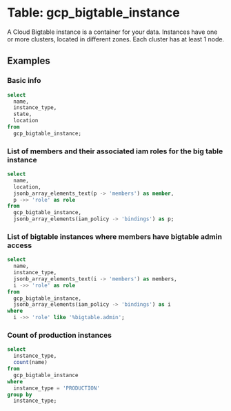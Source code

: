 # Table: gcp_bigtable_instance

A Cloud Bigtable instance is a container for your data. Instances have one or more clusters, located in different zones. Each cluster has at least 1 node.

## Examples

### Basic info

```sql
select
  name,
  instance_type,
  state,
  location
from
  gcp_bigtable_instance;
```


### List of members and their associated iam roles for the big table instance

```sql
select
  name,
  location,
  jsonb_array_elements_text(p -> 'members') as member,
  p ->> 'role' as role
from
  gcp_bigtable_instance,
  jsonb_array_elements(iam_policy -> 'bindings') as p;
```


### List of bigtable instances where members have bigtable admin access

```sql
select
  name,
  instance_type,
  jsonb_array_elements_text(i -> 'members') as members,
  i ->> 'role' as role
from
  gcp_bigtable_instance,
  jsonb_array_elements(iam_policy -> 'bindings') as i
where
  i ->> 'role' like '%bigtable.admin';
```


### Count of production instances

```sql
select
  instance_type,
  count(name)
from
  gcp_bigtable_instance
where
  instance_type = 'PRODUCTION'
group by
  instance_type;
```
